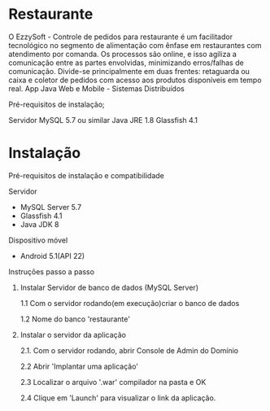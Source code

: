 # Restaurante
O EzzySoft - Controle de pedidos para restaurante é um facilitador tecnológico no segmento de alimentação com ênfase em restaurantes com atendimento por comanda. Os processos são online, e isso agiliza a comunicação entre as partes envolvidas, minimizando erros/falhas de comunicação. Divide-se principalmente em duas frentes: retaguarda ou caixa e coletor de pedidos com acesso aos produtos disponíveis em tempo real.
App Java Web e Mobile - Sistemas Distribuídos

Pré-requisitos de instalação;

Servidor MySQL 5.7 ou similar
Java JRE 1.8
Glassfish 4.1

# Instalação
Pré-requisitos de instalação e compatibilidade

Servidor
* MySQL Server 5.7
* Glassfish 4.1
* Java JDK 8

Dispositivo móvel
* Android 5.1(API 22)


Instruções passo a passo
1. Instalar Servidor de banco de dados (MySQL Server)

   1.1 Com o servidor rodando(em execução)criar o banco de dados

   1.2  Nome do banco 'restaurante'

2. Instalar o servidor da aplicação

   2.1. Com o servidor rodando, abrir Console de Admin do Domínio

   2.2 Abrir 'Implantar uma aplicação'

   2.3 Localizar o arquivo '.war' compilador na pasta e OK

   2.4 Clique em 'Launch' para visualizar o link da aplicação.
